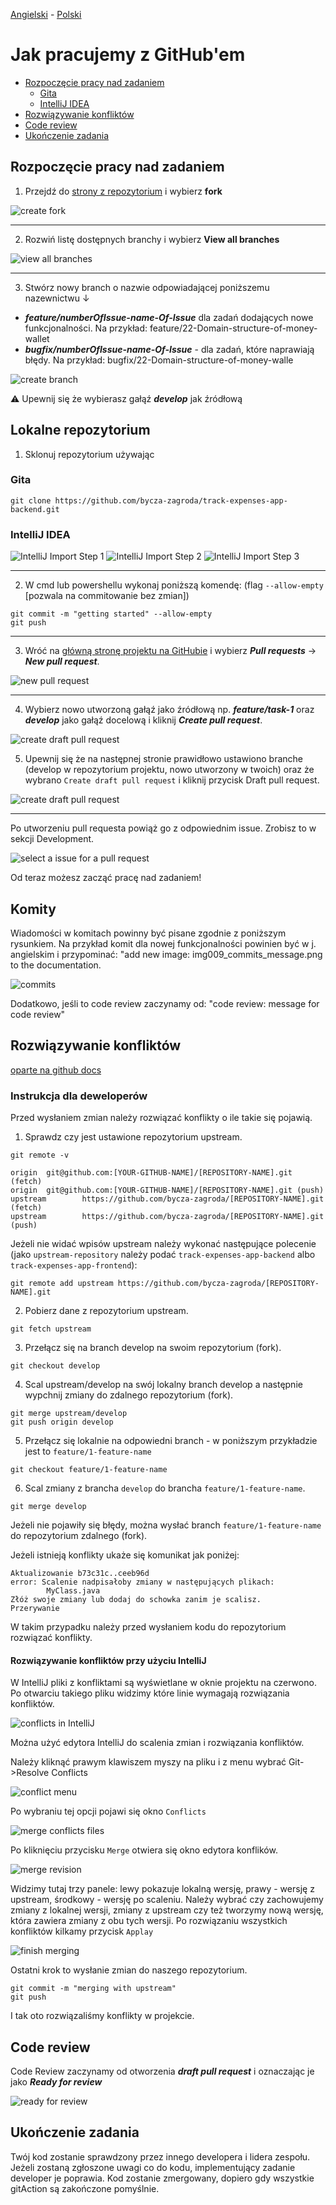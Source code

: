 [Angielski](GITHUB_WORK.md) - [<ins>Polski</ins>](GITHUB_WORK.pl.md)

# Jak pracujemy z GitHub'em

* [Rozpoczęcie pracy nad zadaniem](#Rozpoczęcie-pracy-nad-zadaniem)
  - [Gita](#gita)
  - [IntelliJ IDEA](#intellij-idea)
* [Rozwiązywanie konfliktów](#Rozwiązywanie-konfliktów)
* [Code review](#code-review)
* [Ukończenie zadania](#Ukończenie-zadania)

## Rozpoczęcie pracy nad zadaniem

1. Przejdź do [strony z repozytorium](https://github.com/bycza-zagroda/track-expenses-app-backend) i wybierz **fork**

![create fork](images/img001_create_fork.png)

---

2. Rozwiń listę dostępnych branchy i wybierz **View all branches**

![view all branches](images/img002_switch_branch.png)

---

3. Stwórz nowy branch o nazwie odpowiadającej poniższemu nazewnictwu ↓

- **_feature/numberOfIssue-name-Of-Issue_** dla zadań dodających nowe funkcjonalności. Na przykład:
   feature/22-Domain-structure-of-money-wallet
- **_bugfix/numberOfIssue-name-Of-Issue_** -  dla zadań, które naprawiają błędy. Na przykład: 
    bugfix/22-Domain-structure-of-money-walle

![create branch](images/img003_create_branch.png)

⚠ Upewnij się że wybierasz gałąź **_develop_** jak źródłową

## Lokalne repozytorium

1. Sklonuj repozytorium używając

### Gita

`git clone https://github.com/bycza-zagroda/track-expenses-app-backend.git`

### IntelliJ IDEA

![IntelliJ Import Step 1](images/img008_intellij_import_step_1.png)
![IntelliJ Import Step 2](images/img008_intellij_import_step_2.png)
![IntelliJ Import Step 3](images/img008_intellij_import_step_3.png)


---

2. W cmd lub powershellu wykonaj poniższą komendę: (flag `--allow-empty` [pozwala na commitowanie bez zmian])

```shell
git commit -m "getting started" --allow-empty
git push
```

---

3. Wróć na [główną stronę projektu na GitHubie](https://github.com/bycza-zagroda/track-expenses-app-backend) i wybierz **_Pull requests_** -> **_New pull request_**.

![new pull request](images/img004_new_pull_request.png)

---

4. Wybierz nowo utworzoną gałąź jako źródłową np. **_feature/task-1_** oraz 
**_develop_** jako gałąź docelową i kliknij **_Create pull request_**.

![create draft pull request](images/img005_create_pull_request.png)

5. Upewnij się że na następnej stronie prawidłowo ustawiono branche (develop w repozytorium projektu, nowo utworzony w twoich) oraz że wybrano `Create draft pull request` i kliknij przycisk Draft pull request.  

![create draft pull request](images/img006_draft_pull_request.png)

---

Po utworzeniu pull requesta powiąż go z odpowiednim issue. Zrobisz to w sekcji Development. 

![select a issue for a pull request](images/img017_development_issue.png)

Od teraz możesz zacząć pracę nad zadaniem!

## Komity
Wiadomości w komitach powinny być pisane zgodnie z poniższym rysunkiem. 
Na przykład komit dla nowej funkcjonalności powinien być w j. angielskim i przypominać: "add new image: 
img009_commits_message.png to the documentation.

![commits](images/img009_commits_message.png)

Dodatkowo, jeśli to code review zaczynamy od: "code review: message for code review"

## Rozwiązywanie konfliktów
[oparte na github docs](https://docs.github.com/en/pull-requests/collaborating-with-pull-requests/working-with-forks/syncing-a-fork)

### Instrukcja dla deweloperów
Przed wysłaniem zmian należy rozwiązać konflikty o ile takie się pojawią.
1. Sprawdz czy jest ustawione repozytorium upstream.
```shell
git remote -v

origin  git@github.com:[YOUR-GITHUB-NAME]/[REPOSITORY-NAME].git (fetch)
origin  git@github.com:[YOUR-GITHUB-NAME]/[REPOSITORY-NAME].git (push)
upstream        https://github.com/bycza-zagroda/[REPOSITORY-NAME].git (fetch)
upstream        https://github.com/bycza-zagroda/[REPOSITORY-NAME].git (push)
```

Jeżeli nie widać wpisów upstream należy wykonać następujące polecenie (jako `upstream-repository` należy podać `track-expenses-app-backend` albo `track-expenses-app-frontend`):

```shell
git remote add upstream https://github.com/bycza-zagroda/[REPOSITORY-NAME].git
```
2. Pobierz dane z repozytorium upstream.
```shell
git fetch upstream
```
3. Przełącz się na branch develop na swoim repozytorium (fork).
```shell
git checkout develop
```
4. Scal upstream/develop na swój lokalny branch develop a następnie wypchnij zmiany do zdalnego repozytorium (fork).
```shell
git merge upstream/develop
git push origin develop
```
5. Przełącz się lokalnie na odpowiedni branch - w poniższym przykładzie jest to `feature/1-feature-name`

```shell
git checkout feature/1-feature-name
```
6. Scal zmiany z brancha `develop` do brancha `feature/1-feature-name`.

```shell
git merge develop
```
Jeżeli nie pojawiły się błędy, można wysłać branch `feature/1-feature-name` do repozytorium zdalnego (fork).

Jeżeli istnieją konflikty ukaże się komunikat jak poniżej:

```shell
Aktualizowanie b73c31c..ceeb96d
error: Scalenie nadpisałoby zmiany w następujących plikach:
        MyClass.java
Złóż swoje zmiany lub dodaj do schowka zanim je scalisz.
Przerywanie
```

W takim przypadku należy przed wysłaniem kodu do repozytorium rozwiązać konflikty.

#### Rozwiązywanie konfliktów przy użyciu IntelliJ

W IntelliJ pliki z konfliktami są wyświetlane w oknie projektu na czerwono. Po otwarciu takiego pliku widzimy które linie wymagają rozwiązania konfliktów.    

![conflicts in IntelliJ](images/img011_resolve_conflicts_intellij.png)

Można użyć edytora IntelliJ do scalenia zmian i rozwiązania konfliktów. 

Należy kliknąć prawym klawiszem myszy na pliku i z menu wybrać Git->Resolve Conflicts

![conflict menu](images/img016_resolve_conflict_menu.png)

Po wybraniu tej opcji pojawi się okno `Conflicts`

![merge conflicts files](images/img012_conflicts.png)

Po kliknięciu przycisku `Merge` otwiera się okno edytora konflików.

![merge revision](images/img013_merge_revision.png)

Widzimy tutaj trzy panele: lewy pokazuje lokalną wersję, prawy - wersję z upstream, środkowy - wersję po scaleniu. 
Należy wybrać czy zachowujemy zmiany z lokalnej wersji, zmiany z upstream czy też tworzymy nową wersję, która 
zawiera zmiany z obu tych wersji. 
Po rozwiązaniu wszystkich konfliktów kilkamy przycisk `Applay`

![finish merging](images/img014_merge_revision_finish.png)

Ostatni krok to wysłanie zmian do naszego repozytorium. 

```shell
git commit -m "merging with upstream"
git push
```
I tak oto rozwiązaliśmy konflikty w projekcie. 

## Code review

Code Review zaczynamy od otworzenia **_draft pull request_** i oznaczając je jako **_Ready for review_**

![ready for review](images/img007_ready_for_review.png)

## Ukończenie zadania

Twój kod zostanie sprawdzony przez innego developera i lidera zespołu. Jeżeli zostaną zgłoszone uwagi co do kodu, 
implementujący zadanie developer je poprawia. Kod zostanie zmergowany, dopiero gdy wszystkie gitAction są zakończone pomyślnie.
